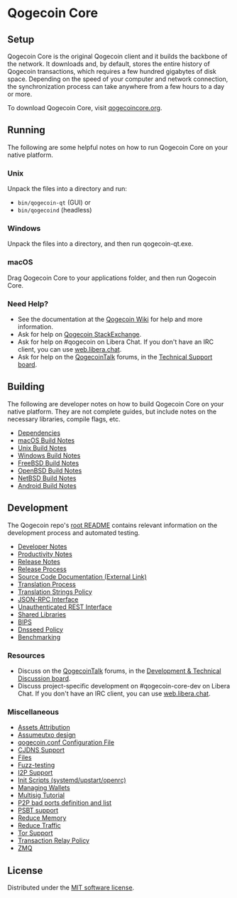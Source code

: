 Qogecoin Core
=============

Setup
---------------------
Qogecoin Core is the original Qogecoin client and it builds the backbone of the network. It downloads and, by default, stores the entire history of Qogecoin transactions, which requires a few hundred gigabytes of disk space. Depending on the speed of your computer and network connection, the synchronization process can take anywhere from a few hours to a day or more.

To download Qogecoin Core, visit [qogecoincore.org](https://qogecoincore.org/en/download/).

Running
---------------------
The following are some helpful notes on how to run Qogecoin Core on your native platform.

### Unix

Unpack the files into a directory and run:

- `bin/qogecoin-qt` (GUI) or
- `bin/qogecoind` (headless)

### Windows

Unpack the files into a directory, and then run qogecoin-qt.exe.

### macOS

Drag Qogecoin Core to your applications folder, and then run Qogecoin Core.

### Need Help?

* See the documentation at the [Qogecoin Wiki](https://en.qogecoin.it/wiki/Main_Page)
for help and more information.
* Ask for help on [Qogecoin StackExchange](https://qogecoin.stackexchange.com).
* Ask for help on #qogecoin on Libera Chat. If you don't have an IRC client, you can use [web.libera.chat](https://web.libera.chat/#qogecoin).
* Ask for help on the [QogecoinTalk](https://qogecointalk.org/) forums, in the [Technical Support board](https://qogecointalk.org/index.php?board=4.0).

Building
---------------------
The following are developer notes on how to build Qogecoin Core on your native platform. They are not complete guides, but include notes on the necessary libraries, compile flags, etc.

- [Dependencies](dependencies.md)
- [macOS Build Notes](build-osx.md)
- [Unix Build Notes](build-unix.md)
- [Windows Build Notes](build-windows.md)
- [FreeBSD Build Notes](build-freebsd.md)
- [OpenBSD Build Notes](build-openbsd.md)
- [NetBSD Build Notes](build-netbsd.md)
- [Android Build Notes](build-android.md)

Development
---------------------
The Qogecoin repo's [root README](/README.md) contains relevant information on the development process and automated testing.

- [Developer Notes](developer-notes.md)
- [Productivity Notes](productivity.md)
- [Release Notes](release-notes.md)
- [Release Process](release-process.md)
- [Source Code Documentation (External Link)](https://doxygen.qogecoincore.org/)
- [Translation Process](translation_process.md)
- [Translation Strings Policy](translation_strings_policy.md)
- [JSON-RPC Interface](JSON-RPC-interface.md)
- [Unauthenticated REST Interface](REST-interface.md)
- [Shared Libraries](shared-libraries.md)
- [BIPS](bips.md)
- [Dnsseed Policy](dnsseed-policy.md)
- [Benchmarking](benchmarking.md)

### Resources
* Discuss on the [QogecoinTalk](https://qogecointalk.org/) forums, in the [Development & Technical Discussion board](https://qogecointalk.org/index.php?board=6.0).
* Discuss project-specific development on #qogecoin-core-dev on Libera Chat. If you don't have an IRC client, you can use [web.libera.chat](https://web.libera.chat/#qogecoin-core-dev).

### Miscellaneous
- [Assets Attribution](assets-attribution.md)
- [Assumeutxo design](assumeutxo.md)
- [qogecoin.conf Configuration File](qogecoin-conf.md)
- [CJDNS Support](cjdns.md)
- [Files](files.md)
- [Fuzz-testing](fuzzing.md)
- [I2P Support](i2p.md)
- [Init Scripts (systemd/upstart/openrc)](init.md)
- [Managing Wallets](managing-wallets.md)
- [Multisig Tutorial](multisig-tutorial.md)
- [P2P bad ports definition and list](p2p-bad-ports.md)
- [PSBT support](psbt.md)
- [Reduce Memory](reduce-memory.md)
- [Reduce Traffic](reduce-traffic.md)
- [Tor Support](tor.md)
- [Transaction Relay Policy](policy/README.md)
- [ZMQ](zmq.md)

License
---------------------
Distributed under the [MIT software license](/COPYING).
